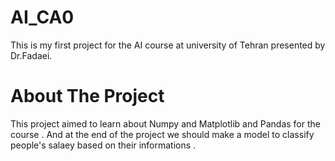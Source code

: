 # AI_CA0
This is my first project for the AI course at university of Tehran presented by Dr.Fadaei. 

# About The Project 
This project aimed to learn about Numpy and Matplotlib and Pandas for the course .
And at the end of the project we should make a model to classify people's salaey based on their informations .
